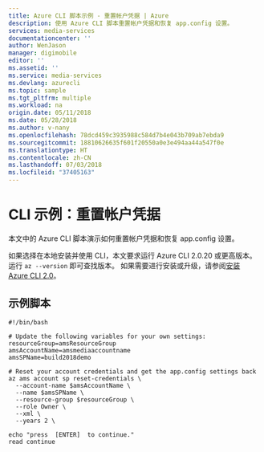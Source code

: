 ```yaml
---
title: Azure CLI 脚本示例 - 重置帐户凭据 | Azure
description: 使用 Azure CLI 脚本重置帐户凭据和恢复 app.config 设置。
services: media-services
documentationcenter: ''
author: WenJason
manager: digimobile
editor: ''
ms.assetid: ''
ms.service: media-services
ms.devlang: azurecli
ms.topic: sample
ms.tgt_pltfrm: multiple
ms.workload: na
origin.date: 05/11/2018
ms.date: 05/28/2018
ms.author: v-nany
ms.openlocfilehash: 78dcd459c3935988c584d7b4e043b709ab7ebda9
ms.sourcegitcommit: 18810626635f601f20550a0e3e494aa44a547f0e
ms.translationtype: HT
ms.contentlocale: zh-CN
ms.lasthandoff: 07/03/2018
ms.locfileid: "37405163"
---
```

# <a name="cli-example-reset-the-account-credentials"></a>CLI 示例：重置帐户凭据

本文中的 Azure CLI 脚本演示如何重置帐户凭据和恢复 app.config 设置。



如果选择在本地安装并使用 CLI，本文要求运行 Azure CLI 2.0.20 或更高版本。 运行 `az --version` 即可查找版本。 如果需要进行安装或升级，请参阅[安装 Azure CLI 2.0](/cli/install-azure-cli)。 

## <a name="example-script"></a>示例脚本

```cli
#!/bin/bash

# Update the following variables for your own settings:
resourceGroup=amsResourceGroup
amsAccountName=amsmediaaccountname
amsSPName=build2018demo

# Reset your account credentials and get the app.config settings back
az ams account sp reset-credentials \
  --account-name $amsAccountName \
  --name $amsSPName \
  --resource-group $resourceGroup \
  --role Owner \
  --xml \
  --years 2 \

echo "press  [ENTER]  to continue."
read continue
```


